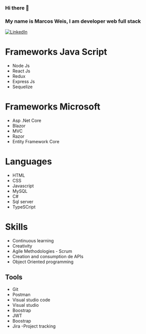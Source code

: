 ### Hi there 👋

### My name is Marcos Weis, I am developer web full stack 

[![LinkedIn](https://img.shields.io/badge/LinkedIn-Marcos_Weis-2a9d8f?style=for-the-badge&logo=linkedin&logoColor=white&labelColor=101010)](https://www.linkedin.com/in/marcos-weis-53702122a)

# Frameworks Java Script
- Node Js
- React Js
- Redux
- Express Js
- Sequelize

# Frameworks Microsoft
- Asp .Net Core
- Blazor
- MVC
- Razor
- Entity Framework Core

# Languages
- HTML
- CSS
- Javascript
- MySQL
- C#
- Sql server
- TypeSCript 

# Skills
- Continuous learning
- Creativity
- Agile Methodologies - Scrum
- Creation and consumption de APIs
- Object Oriented programming

## Tools
- Git
- Postman
- Visual studio code
- Visual studio
- Boostrap
- JWT
- Boostrap
- Jira -Project tracking



